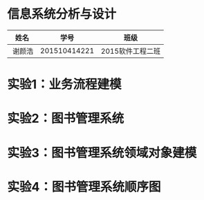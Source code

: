 # 信息系统分析与设计


|  姓名  |      学号      |     班级      |
| :--: | :----------: | :---------: |
|  谢颜浩  | 201510414221 | 2015软件工程二班 |

# 实验1：业务流程建模

# 实验2：图书管理系统

# 实验3：图书管理系统领域对象建模

# 实验4：图书管理系统顺序图

